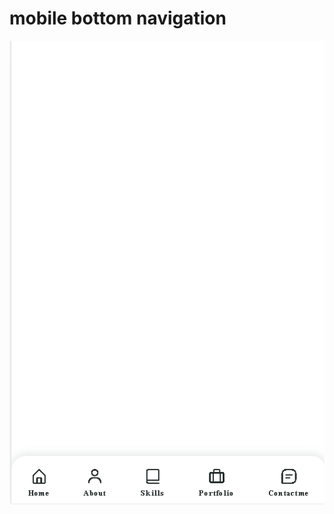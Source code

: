 ﻿# mobile bottom navigation

![](https://github.com/mjmaurya/mobile-bottom-navigation/blob/main/preview.png)
